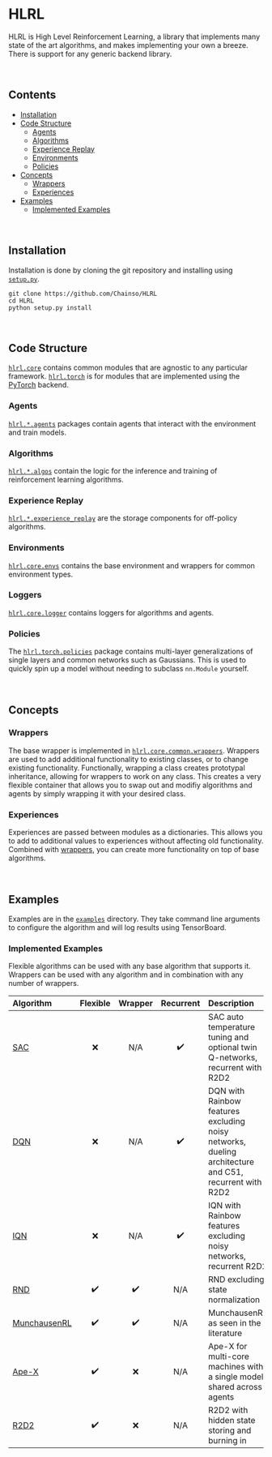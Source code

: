 # HLRL

HLRL is High Level Reinforcement Learning, a library that implements many state of the art algorithms, and makes implementing your own a breeze. There is support for any generic backend library.

<br />

## Contents
- [Installation](#installation)
- [Code Structure](#code-structure)
    - [Agents](#agents)
    - [Algorithms](#algorithms)
    - [Experience Replay](#experience-replay)
    - [Environments](#environments)
    - [Policies](#policies)
- [Concepts](#concepts)
    - [Wrappers](#wrappers)
    - [Experiences](#experiences)
- [Examples](#examples)
    - [Implemented Examples](#implemented-examples)

<br />

## Installation

Installation is done by cloning the git repository and installing using [`setup.py`](https://github.com/Chainso/HLRL/tree/master/setup.py).

```
git clone https://github.com/Chainso/HLRL
cd HLRL
python setup.py install
```

<br />

## Code Structure

[`hlrl.core`](https://github.com/Chainso/HLRL/tree/master/hlrl/core) contains common modules that are agnostic to any particular framework. [`hlrl.torch`](https://github.com/Chainso/HLRL/tree/master/hlrl/torch) is for modules that are implemented using the [PyTorch](https://pytorch.org/) backend.

### Agents

[`hlrl.*.agents`](https://github.com/Chainso/HLRL/tree/master/hlrl/core/agents) packages contain agents that interact with the environment and train models.

### Algorithms

[`hlrl.*.algos`](https://github.com/Chainso/HLRL/tree/master/hlrl/core/algos) contain the logic for the inference and training of reinforcement learning algorithms.

### Experience Replay

[`hlrl.*.experience_replay`](https://github.com/Chainso/HLRL/tree/master/hlrl/core/experience_replay) are the storage components for off-policy algorithms.

### Environments

[`hlrl.core.envs`](https://github.com/Chainso/HLRL/tree/master/hlrl/core/envs) contains the base environment and wrappers for common environment types.

### Loggers

[`hlrl.core.logger`](https://github.com/Chainso/HLRL/tree/master/hlrl/core/logger) contains loggers for algorithms and agents.

### Policies

The [`hlrl.torch.policies`](https://github.com/Chainso/HLRL/tree/master/hlrl/torch/policies) package contains multi-layer generalizations of single layers and common networks such as Gaussians. This is used to quickly spin up a model without needing to subclass `nn.Module` yourself.

<br />

## Concepts

### Wrappers

The base wrapper is implemented in [`hlrl.core.common.wrappers`](https://github.com/Chainso/HLRL/tree/master/hlrl/core/common/wrappers). Wrappers are used to add additional functionality to existing classes, or to change existing functionality. Functionally, wrapping a class creates prototypal inheritance, allowing for wrappers to work on any class. This creates a very flexible container that allows you to swap out and modifiy algorithms and agents by simply wrapping it with your desired class.

### Experiences

Experiences are passed between modules as a dictionaries. This allows you to add to additional values to experiences without affecting old functionality. Combined with [wrappers](#wrappers), you can create more functionality on top of base algorithms.

<br />

## Examples

Examples are in the [`examples`](https://github.com/Chainso/HLRL/tree/master/examples) directory. They take command line arguments to configure the algorithm and will log results using TensorBoard.


### Implemented Examples

Flexible algorithms can be used with any base algorithm that supports it. Wrappers can be used with any algorithm and in combination with any number of wrappers.


| Algorithm | Flexible | Wrapper | Recurrent | Description |
|:-|:-:|:-:|:-:|:-|
| [SAC](https://arxiv.org/abs/1801.01290) | ❌ | N/A | ✔️ | SAC auto temperature tuning and optional twin Q-networks, recurrent with R2D2 |
| [DQN](https://arxiv.org/abs/1312.5602) | ❌ | N/A | ✔️ | DQN with Rainbow features excluding noisy networks, dueling architecture and C51, recurrent with R2D2 |
| [IQN](https://arxiv.org/abs/1806.06923) | ❌ | N/A | ✔️ | IQN with Rainbow features excluding noisy networks, recurrent R2D2 |
| [RND](https://arxiv.org/abs/1810.12894) | ✔️ | ✔️ | N/A | RND excluding state normalization |
| [MunchausenRL](https://arxiv.org/abs/2007.14430) | ✔️ | ✔️ | N/A | MunchausenRL as seen in the literature |
| [Ape-X](https://arxiv.org/abs/1803.00933) | ✔️ | ❌ | N/A | Ape-X for multi-core machines with a single model shared across agents |
| [R2D2](https://openreview.net/forum?id=r1lyTjAqYX) | ✔️ | ❌ | N/A | R2D2 with hidden state storing and burning in |
